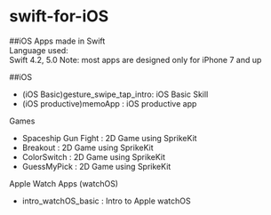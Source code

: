 # swift-for-iOS
##iOS Apps made in Swift <br>
Language used:  
	Swift 4.2, 5.0
Note: 
	most apps are designed only for iPhone 7 and up

##iOS
* (iOS Basic)gesture_swipe_tap_intro: iOS Basic Skill <br>
* (iOS productive)memoApp           : iOS productive app <br>
  
Games
  - Spaceship Gun Fight               : 2D Game using SprikeKit <br>
  - Breakout                          : 2D Game using SprikeKit <br>
  - ColorSwitch	                      : 2D Game using SprikeKit <br>
  - GuessMyPick	                      : 2D Game using SprikeKit <br>
  
Apple Watch Apps (watchOS)
  - intro_watchOS_basic	              : Intro to Apple watchOS <br>
